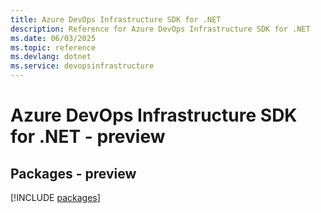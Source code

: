 ```yaml
---
title: Azure DevOps Infrastructure SDK for .NET
description: Reference for Azure DevOps Infrastructure SDK for .NET
ms.date: 06/03/2025
ms.topic: reference
ms.devlang: dotnet
ms.service: devopsinfrastructure
---
```

# Azure DevOps Infrastructure SDK for .NET - preview
## Packages - preview
[!INCLUDE [packages](devops-infrastructure-index.md)]